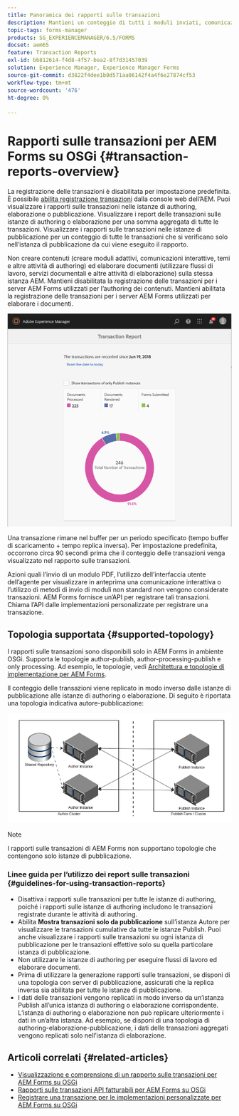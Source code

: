 ```yaml
---
title: Panoramica dei rapporti sulle transazioni
description: Mantieni un conteggio di tutti i moduli inviati, comunicazione interattiva sottoposta a rendering, documenti convertiti in un formato e altro ancora
topic-tags: forms-manager
products: SG_EXPERIENCEMANAGER/6.5/FORMS
docset: aem65
feature: Transaction Reports
exl-id: bb812614-f4d8-4f57-bea2-8f7d31457039
solution: Experience Manager, Experience Manager Forms
source-git-commit: d3822f4dee1b0d571aa06142f4a4f6e27874cf53
workflow-type: tm+mt
source-wordcount: '476'
ht-degree: 0%

---
```


# Rapporti sulle transazioni per AEM Forms su OSGi {#transaction-reports-overview}

<!--## Introduction {#introduction}

Transaction reports in AEM Forms let you keep a count of all transactions taken place since a specified date on your AEM Forms deployment. The objective is to provide information about product usage and help business stakeholders understand their digital processing volumes. Examples of a transaction include:

* Submission of an adaptive form, an HTML5 Form, or a form set
* Rendition of a print or a web version of an interactive communication
* Conversion of a document from one file format to another

For more information on what is considered a transaction, see [Billable APIs](../../forms/using/transaction-reports-billable-apis.md).-->

La registrazione delle transazioni è disabilitata per impostazione predefinita. È possibile [abilita registrazione transazioni](../../forms/using/viewing-and-understanding-transaction-reports.md#setting-up-transaction-reports) dalla console web dell’AEM. Puoi visualizzare i rapporti sulle transazioni nelle istanze di authoring, elaborazione o pubblicazione. Visualizzare i report delle transazioni sulle istanze di authoring o elaborazione per una somma aggregata di tutte le transazioni. Visualizzare i rapporti sulle transazioni nelle istanze di pubblicazione per un conteggio di tutte le transazioni che si verificano solo nell’istanza di pubblicazione da cui viene eseguito il rapporto.

Non creare contenuti (creare moduli adattivi, comunicazioni interattive, temi e altre attività di authoring) ed elaborare documenti (utilizzare flussi di lavoro, servizi documentali e altre attività di elaborazione) sulla stessa istanza AEM. Mantieni disabilitata la registrazione delle transazioni per i server AEM Forms utilizzati per l’authoring dei contenuti. Mantieni abilitata la registrazione delle transazioni per i server AEM Forms utilizzati per elaborare i documenti.

![sample-transaction-report-author-1](assets/sample-transaction-report-author-1.png)

Una transazione rimane nel buffer per un periodo specificato (tempo buffer di scaricamento + tempo replica inversa). Per impostazione predefinita, occorrono circa 90 secondi prima che il conteggio delle transazioni venga visualizzato nel rapporto sulle transazioni.

Azioni quali l’invio di un modulo PDF, l’utilizzo dell’interfaccia utente dell’agente per visualizzare in anteprima una comunicazione interattiva o l’utilizzo di metodi di invio di moduli non standard non vengono considerate transazioni. AEM Forms fornisce un’API per registrare tali transazioni. Chiama l’API dalle implementazioni personalizzate per registrare una transazione.

## Topologia supportata {#supported-topology}

I rapporti sulle transazioni sono disponibili solo in AEM Forms in ambiente OSGi. Supporta le topologie author-publish, author-processing-publish e only processing. Ad esempio, le topologie, vedi [Architettura e topologie di implementazione per AEM Forms](../../forms/using/transaction-reports-overview.md).

Il conteggio delle transazioni viene replicato in modo inverso dalle istanze di pubblicazione alle istanze di authoring o elaborazione. Di seguito è riportata una topologia indicativa autore-pubblicazione:

![simple-author-publish-topology](assets/simple-author-publish-topology.png)

>[!NOTE]
>
>I rapporti sulle transazioni di AEM Forms non supportano topologie che contengono solo istanze di pubblicazione.

### Linee guida per l’utilizzo dei report sulle transazioni {#guidelines-for-using-transaction-reports}

* Disattiva i rapporti sulle transazioni per tutte le istanze di authoring, poiché i rapporti sulle istanze di authoring includono le transazioni registrate durante le attività di authoring.
* Abilita **Mostra transazioni solo da pubblicazione** sull’istanza Autore per visualizzare le transazioni cumulative da tutte le istanze Publish. Puoi anche visualizzare i rapporti sulle transazioni su ogni istanza di pubblicazione per le transazioni effettive solo su quella particolare istanza di pubblicazione.
* Non utilizzare le istanze di authoring per eseguire flussi di lavoro ed elaborare documenti.
* Prima di utilizzare la generazione rapporti sulle transazioni, se disponi di una topologia con server di pubblicazione, assicurati che la replica inversa sia abilitata per tutte le istanze di pubblicazione.
* I dati delle transazioni vengono replicati in modo inverso da un’istanza Publish all’unica istanza di authoring o elaborazione corrispondente. L’istanza di authoring o elaborazione non può replicare ulteriormente i dati in un’altra istanza. Ad esempio, se disponi di una topologia di authoring-elaborazione-pubblicazione, i dati delle transazioni aggregati vengono replicati solo nell’istanza di elaborazione.

## Articoli correlati {#related-articles}

* [Visualizzazione e comprensione di un rapporto sulle transazioni per AEM Forms su OSGi](../../forms/using/viewing-and-understanding-transaction-reports.md)
* [Rapporti sulle transazioni API fatturabili per AEM Forms su OSGi](../../forms/using/transaction-reports-billable-apis.md)
* [Registrare una transazione per le implementazioni personalizzate per AEM Forms su OSGi](/help/forms/using/record-transaction-custom-implementation.md)
